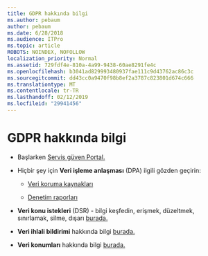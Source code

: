 ```yaml
---
title: GDPR hakkında bilgi
ms.author: pebaum
author: pebaum
ms.date: 6/28/2018
ms.audience: ITPro
ms.topic: article
ROBOTS: NOINDEX, NOFOLLOW
localization_priority: Normal
ms.assetid: 729fdf4e-810a-4a99-9438-60ae8291fe4c
ms.openlocfilehash: b3041ad829993480937fae111c9d43762ac86c3c
ms.sourcegitcommit: dd43cc0a9470f98b8ef2a3787c823801d674c666
ms.translationtype: MT
ms.contentlocale: tr-TR
ms.lasthandoff: 02/12/2019
ms.locfileid: "29941456"
---
```

# <a name="information-about-gdpr"></a>GDPR hakkında bilgi

- Başlarken [Servis güven Portal.](https://servicetrust.microsoft.com/ViewPage/GDPRGetStarted)
    
- Hiçbir şey için **Veri işleme anlaşması** (DPA) ilgili gözden geçirin: 
    
  - [Veri koruma kaynakları](https://servicetrust.microsoft.com/ViewPage/TrustDocuments)
    
  - [Denetim raporları](https://servicetrust.microsoft.com/ViewPage/MSComplianceGuide)
    
- **Veri konu istekleri** (DSR) - bilgi keşfedin, erişmek, düzeltmek, sınırlamak, silme, dışarı [burada.](https://docs.microsoft.com/microsoft-365/compliance/gdpr-dsr-office365)
    
- **Veri ihlali bildirimi** hakkında bilgi [burada.](https://servicetrust.microsoft.com/ViewPage/GDPRBreach)
    
- **Veri konumları** hakkında bilgi [burada.](https://products.office.com/where-is-your-data-located?ms.officeurl=datamaps&amp;geo=All#All)
    

